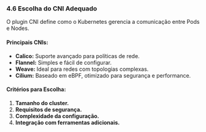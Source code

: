 ### **4.6 Escolha do CNI Adequado**

O plugin CNI define como o Kubernetes gerencia a comunicação entre Pods e Nodes.

#### **Principais CNIs:**
- **Calico:** Suporte avançado para políticas de rede.  
- **Flannel:** Simples e fácil de configurar.  
- **Weave:** Ideal para redes com topologias complexas.  
- **Cilium:** Baseado em eBPF, otimizado para segurança e performance.

#### **Critérios para Escolha:**
1. **Tamanho do cluster.**
2. **Requisitos de segurança.**
3. **Complexidade da configuração.**  
4. **Integração com ferramentas adicionais.**